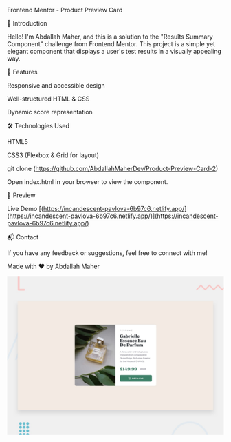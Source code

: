 Frontend Mentor - Product Preview Card

🌟 Introduction

Hello! I'm Abdallah Maher, and this is a solution to the "Results Summary Component" challenge from Frontend Mentor. This project is a simple yet elegant component that displays a user's test results in a visually appealing way.

🚀 Features

Responsive and accessible design

Well-structured HTML & CSS

Dynamic score representation

🛠 Technologies Used

HTML5

CSS3 (Flexbox & Grid for layout)

git clone (https://github.com/AbdallahMaherDev/Product-Preview-Card-2)

Open index.html in your browser to view the component.

🎨 Preview

Live Demo [(https://incandescent-pavlova-6b97c6.netlify.app/](https://incandescent-pavlova-6b97c6.netlify.app/)](https://incandescent-pavlova-6b97c6.netlify.app/)

📬 Contact

If you have any feedback or suggestions, feel free to connect with me!

Made with ❤️ by Abdallah Maher

![Design preview for the Product preview card component coding challenge](./design/desktop-preview.jpg)


